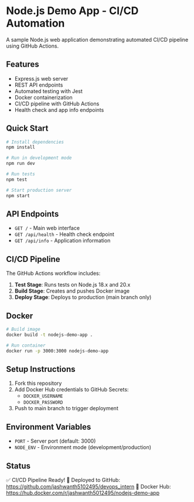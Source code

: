 # Node.js Demo App - CI/CD Automation

A sample Node.js web application demonstrating automated CI/CD pipeline using GitHub Actions.

## Features

- Express.js web server
- REST API endpoints
- Automated testing with Jest
- Docker containerization
- CI/CD pipeline with GitHub Actions
- Health check and app info endpoints

## Quick Start

```bash
# Install dependencies
npm install

# Run in development mode
npm run dev

# Run tests
npm test

# Start production server
npm start
```

## API Endpoints

- `GET /` - Main web interface
- `GET /api/health` - Health check endpoint
- `GET /api/info` - Application information

## CI/CD Pipeline

The GitHub Actions workflow includes:

1. **Test Stage**: Runs tests on Node.js 18.x and 20.x
2. **Build Stage**: Creates and pushes Docker image
3. **Deploy Stage**: Deploys to production (main branch only)

## Docker

```bash
# Build image
docker build -t nodejs-demo-app .

# Run container
docker run -p 3000:3000 nodejs-demo-app
```

## Setup Instructions

1. Fork this repository
2. Add Docker Hub credentials to GitHub Secrets:
   - `DOCKER_USERNAME`
   - `DOCKER_PASSWORD`
3. Push to main branch to trigger deployment

## Environment Variables

- `PORT` - Server port (default: 3000)
- `NODE_ENV` - Environment mode (development/production)

## Status

✅ CI/CD Pipeline Ready!
🚀 Deployed to GitHub: https://github.com/jashwanth5102495/devops_intern
🐳 Docker Hub: https://hub.docker.com/r/jashwanth5012495/nodejs-demo-app